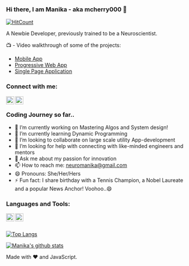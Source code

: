### Hi there, I am Manika - aka mcherry000 👋
[![HitCount](http://hits.dwyl.com/mcherry000/mcherry000.svg)](http://hits.dwyl.com/mcherry000/mcherry000)

A Newbie Developer, previously trained to be a Neuroscientist. 

📺  - Video walkthrough of some of the projects:

<!-- YOUTUBE:START -->
- [Mobile App](https://www.youtube.com/watch?v=fB0prOyYkKQ)
- [Progressive Web App ](https://www.youtube.com/watch?v=DlPrtvUkW3A)
- [Single Page Application ](https://www.youtube.com/watch?v=VyfMJt3MwN0)
<!-- YOUTUBE:END -->
### Connect with me:

[<img align="left"  width="22px" src="https://cdn.jsdelivr.net/npm/simple-icons@v3/icons/youtube.svg" />][youtube]

[<img align="left"  width="22px" src="https://cdn.jsdelivr.net/npm/simple-icons@v3/icons/linkedin.svg" />][linkedin]

<br/>


### Coding Journey so far..


 
- 🔭 I’m currently working on Mastering Algos and System design!
- 🌱 I’m currently learning Dynamic Programming
- 👯 I’m looking to collaborate on large scale utility App-development
- 🤔 I’m looking for help with connecting with like-minded engineers and mentors
- 💬 Ask me about my passion for innovation
- 📫 How to reach me: neuromanika@gmail.com
- 😄 Pronouns: She/Her/Hers
- ⚡ Fun fact: I share birthday with a Tennis Champion, a Nobel Laureate and a popular News Anchor! Voohoo..😄 
### Languages and Tools:
[<img align="left"  width="22px" src="https://cdn.jsdelivr.net/npm/simple-icons@v3/icons/react.svg" />][reactjs]
[<img align="left"  width="22px" src="https://cdn.jsdelivr.net/npm/simple-icons@v3/icons/redux.svg" />][reduxjs]


<br/>

<br/>

[![Top Langs](https://github-readme-stats.vercel.app/api/top-langs/?username=mcherry000&langs_count=8)](https://github.com/mcherry000/github-readme-stats)






[reduxjs]: https://www.redislabs.com/brand-guidelines/
[reactjs]: https://facebook.github.io/react/
[youtube]: https://www.youtube.com/watch?v=fB0prOyYkKQ


[linkedin]: https://www.linkedin.com/in/manika-a-11692716b/

[![Manika's github stats](https://github-readme-stats.vercel.app/api?username=mcherry000)](https://github.com/mcherry000/github-readme-stats) 

Made with ❤️ and JavaScript.
